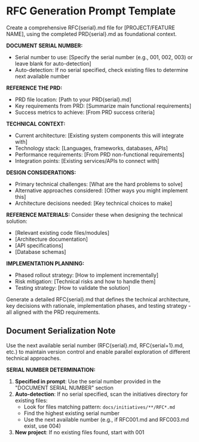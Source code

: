 # RFC Generation Prompt Template

Create a comprehensive RFC{serial}.md file for [PROJECT/FEATURE NAME], using the completed PRD{serial}.md as foundational context.

**DOCUMENT SERIAL NUMBER:**
- Serial number to use: [Specify the serial number (e.g., 001, 002, 003) or leave blank for auto-detection]
- Auto-detection: If no serial specified, check existing files to determine next available number

**REFERENCE THE PRD:**
- PRD file location: [Path to your PRD{serial}.md]
- Key requirements from PRD: [Summarize main functional requirements]
- Success metrics to achieve: [From PRD success criteria]

**TECHNICAL CONTEXT:**
- Current architecture: [Existing system components this will integrate with]
- Technology stack: [Languages, frameworks, databases, APIs]
- Performance requirements: [From PRD non-functional requirements]
- Integration points: [Existing services/APIs to connect with]

**DESIGN CONSIDERATIONS:**
- Primary technical challenges: [What are the hard problems to solve]
- Alternative approaches considered: [Other ways you might implement this]
- Architecture decisions needed: [Key technical choices to make]

**REFERENCE MATERIALS:**
Consider these when designing the technical solution:
- [Relevant existing code files/modules]
- [Architecture documentation]
- [API specifications]
- [Database schemas]

**IMPLEMENTATION PLANNING:**
- Phased rollout strategy: [How to implement incrementally]
- Risk mitigation: [Technical risks and how to handle them]
- Testing strategy: [How to validate the solution]

Generate a detailed RFC{serial}.md that defines the technical architecture, key decisions with rationale, implementation phases, and testing strategy - all aligned with the PRD requirements.

## Document Serialization Note
Use the next available serial number (RFC{serial}.md, RFC{serial+1}.md, etc.) to maintain version control and enable parallel exploration of different technical approaches.

**SERIAL NUMBER DETERMINATION:**
1. **Specified in prompt**: Use the serial number provided in the "DOCUMENT SERIAL NUMBER" section
2. **Auto-detection**: If no serial specified, scan the initiatives directory for existing files:
   - Look for files matching pattern: `docs/initiatives/**/RFC*.md`
   - Find the highest existing serial number
   - Use the next available number (e.g., if RFC001.md and RFC003.md exist, use 004)
3. **New project**: If no existing files found, start with 001